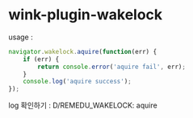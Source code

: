 # wink-plugin-wakelock

usage :
```javascript
navigator.wakelock.aquire(function(err) {
    if (err) {
        return console.error('aquire fail', err);
    }
    console.log('aquire success');
});
```

log 확인하기 : D/REMEDU_WAKELOCK: aquire